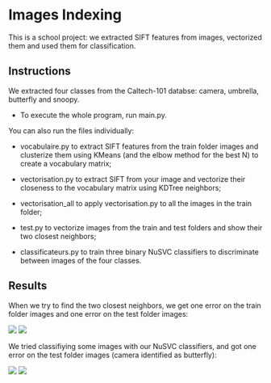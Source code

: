 # Images Indexing

This is a school project: we extracted SIFT features from images, vectorized them and used them for classification.

## Instructions

We extracted four classes from the Caltech-101 databse: camera, umbrella, butterfly and snoopy.

- To execute the whole program, run main.py. 

You can also run the files individually: 

- vocabulaire.py to extract SIFT features from the train folder images and clusterize them using KMeans (and the elbow method for the best N) to create a vocabulary matrix; 

- vectorisation.py <path-to-your-image> to extract SIFT from your image and vectorize their closeness to the vocabulary matrix using KDTree neighbors;

- vectorisation_all to apply vectorisation.py to all the images in the train folder; 

- test.py to vectorize images from the train and test folders and show their two closest neighbors;

- classificateurs.py to train three binary NuSVC classifiers to discriminate between images of the four classes.

## Results

When we try to find the two closest neighbors, we get one error on the train folder images and one error on the test folder images:

![](/out/test-train.png)
![](/out/test-test.png)


We tried classifiying some images with our NuSVC classifiers, and got one error on the test folder images (camera identified as butterfly):

![](/out/classificateur-train.png)
![](/out/classificateur-test.png)
